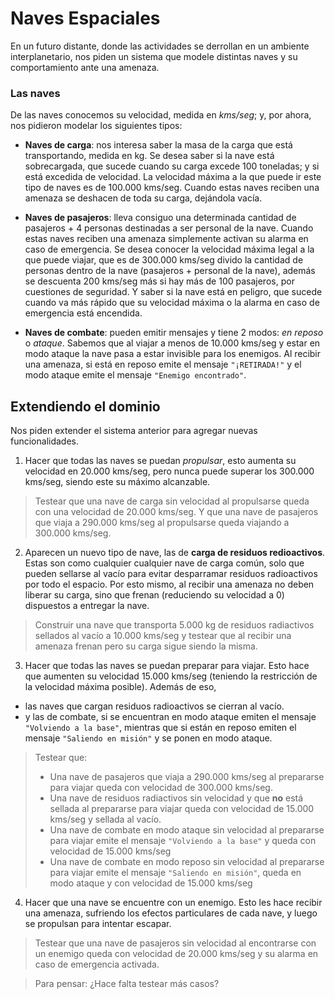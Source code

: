 # Naves Espaciales

En un futuro distante, donde las actividades se derrollan en un ambiente interplanetario, nos piden un sistema que modele distintas naves y su comportamiento ante una amenaza.

### Las naves

De las naves conocemos su velocidad, medida en _kms/seg_; y, por ahora, nos pidieron modelar los siguientes tipos:

- **Naves de carga**: nos interesa saber la masa de la carga que está transportando, medida en kg. Se desea saber si la nave está sobrecargada, que sucede cuando su carga excede 100 toneladas; y si está excedida de velocidad. La velocidad máxima a la que puede ir este tipo de naves es de 100.000 kms/seg. Cuando estas naves reciben una amenaza se deshacen de toda su carga, dejándola vacía.

- **Naves de pasajeros**: lleva consiguo una determinada cantidad de pasajeros + 4 personas destinadas a ser personal de la nave. Cuando estas naves reciben una amenaza simplemente activan su alarma en caso de emergencia. Se desea conocer la velocidad máxima legal a la que puede viajar, que es de 300.000 kms/seg divido la cantidad de personas dentro de la nave (pasajeros + personal de la nave), además se descuenta 200 kms/seg más si hay más de 100 pasajeros, por cuestiones de seguridad. Y saber si la nave está en peligro, que sucede cuando va más rápido que su velocidad máxima o la alarma en caso de emergencia está encendida.

- **Naves de combate**: pueden emitir mensajes y tiene 2 modos: _en reposo_ o _ataque_. Sabemos que al viajar a menos de 10.000 kms/seg y estar en modo ataque la nave pasa a estar invisible para los enemigos. Al recibir una amenaza, si está en reposo emite el mensaje `"¡RETIRADA!"` y el modo ataque emite el mensaje `"Enemigo encontrado"`.


## Extendiendo el dominio

Nos piden extender el sistema anterior para agregar nuevas funcionalidades.

1) Hacer que todas las naves se puedan _propulsar_, esto aumenta su velocidad en 20.000 kms/seg, pero nunca puede superar los 300.000 kms/seg, siendo este su máximo alcanzable.

> Testear que una nave de carga sin velocidad al propulsarse queda con una velocidad de 20.000 kms/seg. Y que una nave de pasajeros que viaja a 290.000 kms/seg al propulsarse queda viajando a 300.000 kms/seg.

2) Aparecen un nuevo tipo de nave, las de **carga de residuos redioactivos**. Estas son como cualquier cualquier nave de carga común, solo que pueden sellarse al vacío para evitar desparramar residuos radioactivos por todo el espacio. Por esto mismo, al recibir una amenaza no deben liberar su carga, sino que frenan (reduciendo su velocidad a 0) dispuestos a entregar la nave.

> Construir una nave que transporta 5.000 kg de residuos radiactivos sellados al vacío a 10.000 kms/seg y testear que al recibir una amenaza frenan pero su carga sigue siendo la misma.

3) Hacer que todas las naves se puedan preparar para viajar. Esto hace que aumenten su velocidad 15.000 kms/seg (teniendo la restricción de la velocidad máxima posible). Además de eso,
  - las naves que cargan residuos radioactivos se cierran al vacío.
  - y las de combate, si se encuentran en modo ataque emiten el mensaje `"Volviendo a la base"`, mientras que si están en reposo emiten el mensaje `"Saliendo en misión"` y se ponen en modo ataque.

> Testear que:
> - Una nave de pasajeros que viaja a 290.000 kms/seg al prepararse para viajar queda con velocidad de 300.000 kms/seg.
> - Una nave de residuos radiactivos sin velocidad y que **no** está sellada al prepararse para viajar queda con velocidad de 15.000 kms/seg y sellada al vacío.
> - Una nave de combate en modo ataque sin velocidad al prepararse para viajar emite el mensaje `"Volviendo a la base"` y queda con velocidad de 15.000 kms/seg
> - Una nave de combate en modo reposo sin velocidad al prepararse para viajar emite el mensaje `"Saliendo en misión"`, queda en modo ataque y con velocidad de 15.000 kms/seg

4) Hacer que una nave se encuentre con un enemigo. Esto les hace recibir una amenaza, sufriendo los efectos particulares de cada nave, y luego se propulsan para intentar escapar.

> Testear que una nave de pasajeros sin velocidad al encontrarse con un enemigo queda con velocidad de 20.000 kms/seg y su alarma en caso de emergencia activada.

> Para pensar: ¿Hace falta testear más casos?
